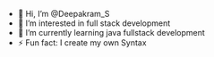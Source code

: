 - 👋 Hi, I’m @Deepakram_S
- 👀 I’m interested in full stack development
- 🌱 I’m currently learning java fullstack development
- ⚡ Fun fact: I create my own Syntax 

<!---
Deepakram007/Deepakram007 is a ✨ special ✨ repository because its `README.md` (this file) appears on your GitHub profile.
You can click the Preview link to take a look at your changes.
--->
